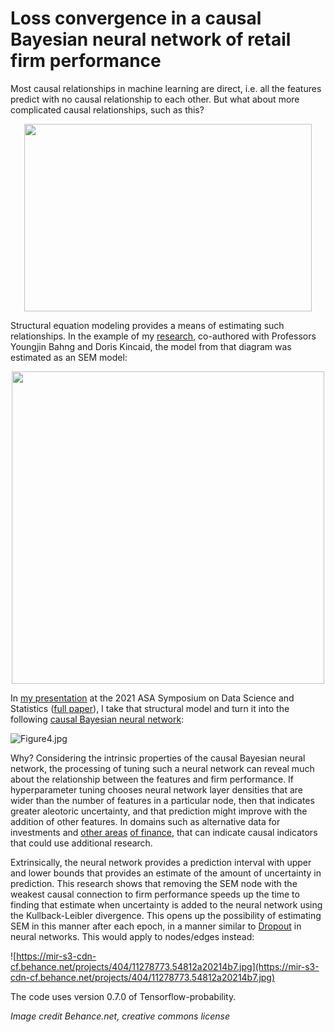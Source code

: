 # Loss convergence in a causal Bayesian neural network of retail firm performance

Most causal relationships in machine learning are direct, i.e. all the features predict with no causal relationship to each other. But what about more complicated causal relationships, such as this?

<p align="center">
  <img width="460" height="300" src=Figure2.jpg>
</p>

Structural equation modeling provides a means of estimating such relationships. In the example of my [research](https://www.koreascience.or.kr/article/JAKO201816357066272.page), co-authored with Professors Youngjin Bahng and Doris Kincaid, the model from that diagram was estimated as an SEM model:

<p align="center">
  <img width="500" height="500" src=Path_diagram.png>
</p>

In [my presentation](https://ww2.amstat.org/meetings/sdss/2021/onlineprogram/AbstractDetails.cfm?AbstractID=309750) at the 2021 ASA Symposium on Data Science and Statistics ([full paper](https://arxiv.org/abs/2008.13038)), I take that structural model and turn it into the following [causal Bayesian neural network](https://www.quantamagazine.org/to-build-truly-intelligent-machines-teach-them-cause-and-effect-20180515/):

![Figure4.jpg](Figure4.jpg)

Why? Considering the intrinsic properties of the causal Bayesian neural network, the processing of tuning such a neural network can reveal much about the relationship between the features and firm performance. If hyperparameter tuning chooses neural network layer densities that are wider than the number of features in a particular node, then that indicates greater aleotoric uncertainty, and that prediction might improve with the addition of other features. In domains such as alternative data for investments and [other areas](https://youtu.be/DEHqIxX1Kq4) [of finance](https://youtu.be/LlzVlqVzeD8), that can indicate causal indicators that could use additional research.

Extrinsically, the neural network provides a prediction interval with upper and lower bounds that provides an estimate of the amount of uncertainty in prediction. This research shows that removing the SEM node with the weakest causal connection to firm performance speeds up the time to finding that estimate when uncertainty is added to the neural network using the Kullback-Leibler divergence. This opens up the possibility of estimating SEM in this manner after each epoch, in a manner similar to [Dropout](https://patents.google.com/patent/US9406017B2/en) in neural networks. This would apply to nodes/edges instead:

![https://mir-s3-cdn-cf.behance.net/projects/404/11278773.54812a20214b7.jpg](https://mir-s3-cdn-cf.behance.net/projects/404/11278773.54812a20214b7.jpg)

The code uses version 0.7.0 of Tensorflow-probability.

*Image credit Behance.net, creative commons license*

